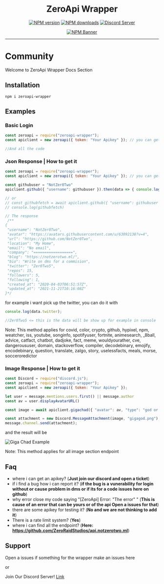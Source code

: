 <div align="center">
  <h1>ZeroApi Wrapper</h1>
  <p>
    <a href="https://www.npmjs.com/package/zeroapi-wrapper"><img src="https://img.shields.io/npm/v/zeroapi-wrapper?maxAge=3600" alt="NPM version" /></a>
    <a href="https://www.npmjs.com/package/zeroapi-wrapper"><img src="https://img.shields.io/npm/dt/zeroapi-wrapper?maxAge=3600" alt="NPM downloads" /></a>
    <a href="https://discord.gg/7MEZZHD6Wh"><img src="https://i.imgur.com/zRe6pvG.png" alt="Discord Server" /></a>
  </p>
  <p>
    <a href="https://www.npmjs.com/package/zeroapi-wrapper"><img src="https://nodei.co/npm/zeroapi-wrapper.png?downloads=true&stars=true" alt="NPM Banner"></a>
  </p>
</div>

---

# Community
<p>Welcome to ZeroApi Wrapper Docs Section</p>
 
## Installation
```
npm i zeroapi-wrapper
```

## Examples
### Basic Login

```javascript
const zeroapi = require("zeroapi-wrapper");
const apiclient = new zeroapi({ token: "Your Apikey" }); // you can get one joining the discord

//And all the code 
```

### Json Response | How to get it

```javascript
const zeroapi = require("zeroapi-wrapper");
const apiclient = new zeroapi({ token: "Your Apikey" }); // you can get one joining the discord

const githubuser = "NotZer0Two"
apiclient.github({ "username": githubuser }).then(data => { console.log(data); });

// or
// const githubfetch = await apiclient.github({ "username": githubuser })
// console.log(githubfetch)

// The response
 /**
{
 "username": "NotZer0Two",
 "avatar": "https://avatars.githubusercontent.com/u/63092138?v=4",
 "url": "https://github.com/NotZer0Two",
 "location": "My Home",
 "email": "No email",
 "company": "==================",
 "blog": "https://notzerotwo.ml/",
 "bio": "Write on dms for a commision",
 "twitter": "Zer0Two5",
 "repos": 15,
 "followers": 5,
 "following": 1,
 "created_at": "2020-04-03T06:51:57Z",
 "updated_at": "2021-11-21T10:16:08Z"
}*/
```

for example i want pick up the twitter, you can do it with
```javascript
console.log(data.twitter);

//Zer0Two5 <= this is the data will be show up for example in console
```

Note: This method applies for covid, color, crypto, github, hypixel, npm, weatcher, iss, youtube, songinfo, spotifyuser, fortnite, animesearch, _8ball, advice, catfact, chatbot, dadjoke, fact, meme, wouldyourather, cve, dangeroususer, domain, stackoverflow, compiler, decodebinary, emojify, encodebinary, question, translate, zalgo, story, uselessfacts, meals, morse, socceroredictor

### Image Response | How to get it

```js
const Discord = require("discord.js");
const zeroapi = require("zeroapi-wrapper");
const apiclient = new zeroapi({ token: "Your Apikey" });

let user = message.mentions.users.first() || message.author
const av = user.displayAvatarURL()

const image = await apiclient.gigachad({ "avatar": av, "type": "god or normal" })

const attachment = new Discord.MessageAttachment(image, "gigagod.png");
message.channel.send(attachment);
```

and the result will be 

<img src="https://cdn.discordapp.com/attachments/823605956348608512/923597834115235890/gigachad.png" alt="Giga Chad Example" />

Note: This method applies for all image section endpoint


## Faq

- where i can get an apikey? (**Just join our discord and open a ticket**)
- if i find a bug how i can report it? (**if the bug is a vunerability for login without or cause problem in dms or if its for a code issues here on github**)
- why error close my code saying "[ZeroApi] Error: "The error" " (**This is cause of an error that can be yours or of the api Open a issues for that**)
- there are some apikey for testing it? (**No and we are not thinking to add it**)
- There is a rate limit system? (**Yes**)
- where i can find all the endpoint? (**Here: https://github.com/ZeroRaidStudios/api.notzerotwo.ml**)

## Support 
Open a issues if something for the wrapper make an issues here

or

Join Our Discord Server! [Link](https://discord.gg/7MEZZHD6Wh)
